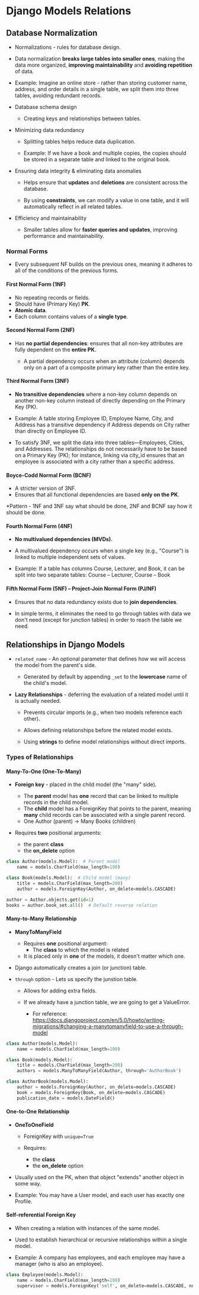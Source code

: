 # Django Models Relations

## Database Normalization

-   Normalizations - rules for database design.

-   Data normalization **breaks large tables into smaller ones**, making the data more organized, **improving maintainability** and **avoiding repetition** of data.

-   Example: Imagine an online store - rather than storing customer name, address, and order details in a single table, we split them into three tables, avoiding redundant records.

-   Database schema design

    -   Creating keys and relationships between tables.

-   Minimizing data redundancy

    -   Splitting tables helps reduce data duplication.

    -   Example: If we have a book and multiple copies, the copies should be stored in a separate table and linked to the original book.

-   Ensuring data integrity & eliminating data anomalies

    -   Helps ensure that **updates** and **deletions** are consistent across the database.

    -   By using **constraints**, we can modify a value in one table, and it will automatically reflect in all related tables.

-   Efficiency and maintainability
    -   Smaller tables allow for **faster queries and updates**, improving performance and maintainability.

### Normal Forms

-   Every subsequent NF builds on the previous ones, meaning it adheres to all of the conditions of the previous forms.

#### First Normal Form (1NF)

-   No repeating records or fields.
-   Should have (Primary Key) **PK**.
-   **Atomic data**.
-   Each column contains values of a **single type**.

#### Second Normal Form (2NF)

-   Has **no partial dependencies**: ensures that all non-key attributes are fully dependent on the **entire PK**.

    -   A partial dependency occurs when an attribute (column) depends only on a part of a composite primary key rather than the entire key.

#### Third Normal Form (3NF)

-   **No transitive dependencies** where a non-key column depends on another non-key column instead of directly depending on the Primary Key (PK).

-   Example: A table storing Employee ID, Employee Name, City, and Address has a transitive dependency if Address depends on City rather than directly on Employee ID.

-   To satisfy 3NF, we split the data into three tables—Employees, Cities, and Addresses. The relationships do not necessarily have to be based on a Primary Key (PK); for instance, linking via city_id ensures that an employee is associated with a city rather than a specific address.

#### Boyce-Codd Normal Form (BCNF)

-   A stricter version of 3NF.
-   Ensures that all functional dependencies are based **only on the PK**.

\*Pattern - 1NF and 3NF say what should be done, 2NF and BCNF say how it should be done.

#### Fourth Normal Form (4NF)

-   **No multivalued dependencies (MVDs).**

-   A multivalued dependency occurs when a single key (e.g., "Course") is linked to multiple independent sets of values.

-   Example: If a table has columns Course, Lecturer, and Book, it can be split into two separate tables: Course – Lecturer, Course – Book

#### Fifth Normal Form (5NF) – Project-Join Normal Form (PJ/NF)

-   Ensures that no data redundancy exists due to **join dependencies**.

-   In simple terms, it eliminates the need to go through tables with data we don't need (except for junction tables) in order to reach the table we need.

## Relationships in Django Models

-   `related_name` - An optional parameter that defines how we will access the model from the parent's side.

    -   Generated by default by appending `_set` to the **lowercase** name of the child's model.

-   **Lazy Relationships** - deferring the evaluation of a related model until it is actually needed.

    -   Prevents circular imports (e.g., when two models reference each other).

    -   Allows defining relationships before the related model exists.

    -   Using **strings** to define model relationships without direct imports.

### Types of Relationships

#### Many-To-One (One-To-Many)

-   **Foreign key** - placed in the child model (the "many" side).

    -   The **parent** model has **one** record that can be linked to multiple records in the child model.
    -   The **child** model has a ForeignKey that points to the parent, meaning **many** child records can be associated with a single parent record.
    -   One Author (parent) → Many Books (children)

-   Requires **two** positional arguments:
    -   the parent **class**
    -   the **on_delete** option

```python
class Author(models.Model):  # Parent model
    name = models.CharField(max_length=100)

class Book(models.Model):  # Child model (many)
    title = models.CharField(max_length=200)
    author = models.ForeignKey(Author, on_delete=models.CASCADE)

author = Author.objects.get(id=1)
books = author.book_set.all()  # Default reverse relation
```

#### Many-to-Many Relationship

-   **ManyToManyField**

    -   Requires **one** positional argument:
        -   The **class** to which the model is related
    -   It is placed only in **one** of the models, it doesn't matter which one.

-   Django automatically creates a join (or junction) table.

-   `through` option - Lets us specify the junstion table.

    -   Allows for adding extra fields.

    -   If we already have a junction table, we are going to get a ValueError.
        -   For reference: https://docs.djangoproject.com/en/5.0/howto/writing-migrations/#changing-a-manytomanyfield-to-use-a-through-model

```python
class Author(models.Model):
    name = models.CharField(max_length=100)

class Book(models.Model):
    title = models.CharField(max_length=200)
    authors = models.ManyToManyField(Author, through='AuthorBook')

class AuthorBook(models.Model):
    author = models.ForeignKey(Author, on_delete=models.CASCADE)
    book = models.ForeignKey(Book, on_delete=models.CASCADE)
    publication_date = models.DateField()
```

#### One-to-One Relationship

-   **OneToOneField**

    -   ForeignKey with `unique=True`

    -   Requires:
        -   the **class**
        -   the **on_delete** option

-   Usually used on the PK, when that object "extends" another object in some way.

-   Example: You may have a User model, and each user has exactly one Profile.

#### Self-referential Foreign Key

-   When creating a relation with instances of the same model.

-   Used to establish hierarchical or recursive relationships within a single model.

-   Example: A company has employees, and each employee may have a manager (who is also an employee).

```python
class Employee(models.Model):
    name = models.CharField(max_length=100)
    supervisor = models.ForeignKey('self', on_delete=models.CASCADE, null=True, blank=True)
```

